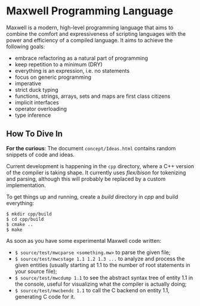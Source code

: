 Maxwell Programming Language
============================

Maxwell is a modern, high-level programming language that aims to combine the comfort and expressiveness of scripting languages with the power and efficiency of a compiled language. It aims to achieve the following goals:

- embrace refactoring as a natural part of programming
- keep repetition to a minimum (DRY)
- everything is an expression, i.e. no statements
- focus on generic programming
- imperative
- strict duck typing
- functions, strings, arrays, sets and maps are first class citizens
- implicit interfaces
- operator overloading
- type inference


How To Dive In
--------------
**For the curious**: The document `concept/Ideas.html` contains random snippets of code and ideas.

Current development is happening in the `cpp` directory, where a C++ version of the compiler is taking shape. It currently uses *flex/bison* for tokenizing and parsing, although this will probably be replaced by a custom implementation.

To get things up and running, create a *build* directory in *cpp* and build everything:

    $ mkdir cpp/build
    $ cd cpp/build
    $ cmake ..
    $ make

As soon as you have some experimental Maxwell code written:

- `$ source/test/mwcparse <something.mw>` to parse the given file;
- `$ source/test/mwcstage 1.1 1.2 1.3 ...` to analyze and process the given entities (usually starting at 1.1 to the number of root statements in your source file);
- `$ source/test/mwcdump 1.1` to see the abstract syntax tree of entity 1.1 in the console, useful for visualizing what the compiler is actually doing;
- `$ source/test/mwcbendc 1.1` to call the C backend on entity 1.1, generating C code for it.